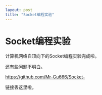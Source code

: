 ```yaml
---
layout: post
title: "Socket编程实验"
---
```


# Socket编程实验

计算机网络自顶向下的Socket编程实验完成啦。

还有些问题不明白。

https://github.com/Mr-Gu666/Socket-

链接丢这里啦。
